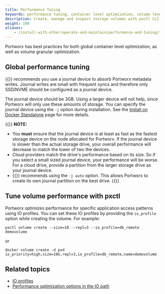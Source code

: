 ```yaml
---
title: Performance Tuning
keywords: performance tuning, container level optimization, volume level optimization, Portworx Enterprise,
description: Create, manage and inspect storage volumes with pxctl CLI. Discover how to use Docker together with Portworx!
weight: 100
aliases:
    - /install-with-other/operate-and-maintain/performance-and-tuning/tuning/
---
```

Portworx has best practices for both global container level optimization, as well as volume granular optimization.

## Global performance tuning

{{<companyName>}} recommends you use a journal device to absorb Portworx metadata writes. Journal writes are small with frequent syncs and therefore only SSD/NVME should be configured as a journal device.

The journal device should be 3GB. Using a larger device will not help, since Portworx will only use these amounts of storage. You can specify the journal device using the `-j` option during installation. See the [Install on Docker Standalone](/install-with-other/docker/standalone) page for more details.

{{<info>}}
**NOTE:**

- You **must** ensure that the journal device is at least as fast as the fastest storage device on the node allocated for Portworx. If the journal device is slower than the actual storage drive, your overall performance will decrease to match the lower of two the devices.
- Cloud providers match the drive's performance based on its size. So if you select a small sized journal device, your performance will be worse.  For a cloud drive, provide a partition from the larger storage drive as your journal device.
- {{<companyName>}} recommends using the `-j auto` option. This allows Portworx to create its own journal partition on the best drive.
{{</info>}}

## Tune volume performance with pxctl

Portworx optimizes performance for specific application access patterns using IO profiles. You can set these IO profiles by providing the `io_profile` option while creating the volume. For example:

```text
pxctl volume create --size=10 --repl=3 --io_profile=db_remote demovolume
```

or

```text
docker volume create -d pxd io_priority=high,size=10G,repl=3,io_profile=db_remote,name=demovolume
```

## Related topics

* [IO profiles](/concepts/io-profiles/)
* [Performance optimization options in the IO path](/reference/performance-io-path/)
